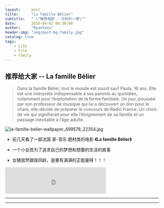 ```yaml
---
layout:     post
title:      "La famille Bélier"
subtitle:   " \"推荐电影 - 贝利叶一家\""
date:       2016-04-02 00:30:00
author:     "RyanYans"
header-img: "img/post-bg-family.jpg"
catalog: true
tags:
    - Life
    - Film
    - family
---
```


## 推荐给大家 -- La famille Bélier 

> Dans la famille Bélier, tout le monde est sourd sauf Paula, 16 ans. Elle est une interprète indispensable à ses parents au quotidien, notamment pour l’exploitation de la ferme familiale. Un jour, poussée par son professeur de musique qui lui a découvert un don pour le chant, elle décide de préparer le concours de Radio France. Un choix de vie qui signifierait pour elle l’éloignement de sa famille et un passage inévitable à l’âge adulte.  



![la-famille-belier-wallpaper_499578_22354.jpg](https://ooo.0o0.ooo/2016/04/02/56ff753c2c295.jpg)

* 前几天看了一部法国 家-音乐 题材类的电影  **《La famille Bélier》**

* 一个小女孩为了追求自己的梦想和想要的生活的故事

* 女猪居然跟我同龄，是要有满满的正能量呀！！！  

<iframe frameborder="no" border="0" marginwidth="0" marginheight="0" width="330" height="86" src="http://music.163.com/outchain/player?type=2&id=31010115&auto=1&height=66"></iframe>

---

---